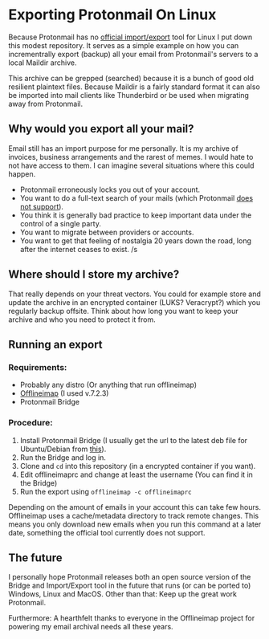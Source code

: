 # Exporting Protonmail On Linux

Because Protonmail has no [official import/export](https://protonmail.com/support/knowledge-base/export-import-emails/) tool for Linux I put down this modest repository. It serves as a simple example on how you can incrementrally export (backup) all your email from Protonmail's servers to a local Maildir archive. 

This archive can be grepped (searched) because it is a bunch of good old resilient plaintext files. Because Maildir is a fairly standard format it can also be imported into mail clients like Thunderbird or be used when migrating away from Protonmail.

## Why would you export all your mail?

Email still has an import purpose for me personally. It is my archive of invoices, business arrangements and the rarest of memes. I would hate to not have access to them. I can imagine several situations where this could happen.

- Protonmail erroneously locks you out of your account.
- You want to do a full-text search of your mails (which Protonmail [does not support](https://protonmail.com/support/knowledge-base/search/)).
- You think it is generally bad practice to keep important data under the control of a single party.
- You want to migrate between providers or accounts.
- You want to get that feeling of nostalgia 20 years down the road, long after the internet ceases to exist. /s

## Where should I store my archive?

That really depends on your threat vectors. You could for example store and update the archive in an encrypted container (LUKS? Veracrypt?) which you regularly backup offsite. Think about how long you want to keep your archive and who you need to protect it from.

## Running an export

### Requirements:
- Probably any distro (Or anything that run offlineimap)
- [Offlineimap](https://github.com/OfflineIMAP/offlineimap) (I used v.7.2.3)
- Protonmail Bridge

### Procedure:
1. Install Protonmail Bridge (I usually get the url to the latest deb file for Ubuntu/Debian from [this](https://protonmail.com/download/beta/PKGBUILD)).
2. Run the Bridge and log in.
3. Clone and `cd` into this repository (in a encrypted container if you want).
4. Edit offlineimaprc and change at least the username (You can find it in the Bridge)
5. Run the export using `offlineimap -c offlineimaprc`

Depending on the amount of emails in your account this can take few hours. Offlineimap uses a cache/metadata directory to track remote changes. This means you only download new emails when you run this command at a later date, something the official tool currently does not support.

## The future
I personally hope Protonmail releases both an open source version of the Bridge and Import/Export tool in the future that runs (or can be ported to) Windows, Linux and MacOS. Other than that: Keep up the great work Protonmail.

Furthermore: A hearthfelt thanks to everyone in the Offlineimap project for powering my email archival needs all these years.